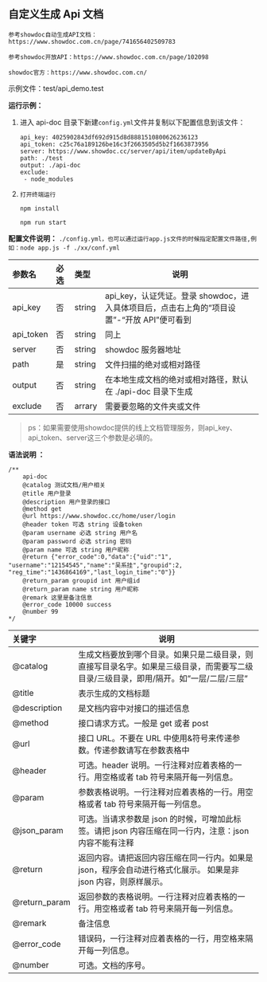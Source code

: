 ## 自定义生成 Api 文档

`参考showdoc自动生成API文档：https://www.showdoc.com.cn/page/741656402509783`

`参考showdoc开放API：https://www.showdoc.com.cn/page/102098`

`showdoc官方：https://www.showdoc.com.cn/`

示例文件：test/api_demo.test

**运行示例：**

1. 进入 api-doc 目录下新建`config.yml`文件并复制以下配置信息到该文件：
   ```
   api_key: 4025902843df692d915d8d8881510800626236123
   api_token: c25c76a189126be16c3f2663505d5b2f1663873956
   server: https://www.showdoc.cc/server/api/item/updateByApi
   path: ./test
   output: ./api-doc
   exclude:
    - node_modules
   ```

2. `打开终端运行`

    ```
    npm install

    npm run start
    ```

**配置文件说明：**
`./config.yml，也可以通过运行app.js文件的时候指定配置文件路径,例如：node app.js -f ./xx/conf.yml`

| 参数名    | 必选 | 类型   | 说明                                                                                       |
| :-------- | :--- | :----- | ------------------------------------------------------------------------------------------ |
| api_key   | 否   | string | api_key，认证凭证。登录 showdoc，进入具体项目后，点击右上角的”项目设置”-“开放 API”便可看到 |
| api_token | 否   | string | 同上                                                                                       |
| server    | 否   | string | showdoc 服务器地址                                                                         |
| path      | 是   | string | 文件扫描的绝对或相对路径                                                                         |
| output    | 否   | string | 在本地生成文档的绝对或相对路径，默认在 ./api-doc 目录下生成                                      |
| exclude   | 否   | arrary | 需要要忽略的文件夹或文件                                                                   |

> ps：如果需要使用showdoc提供的线上文档管理服务，则api_key、api_token、server这三个参数是必填的。

**语法说明 ：**

```
/**
    api-doc
    @catalog 测试文档/用户相关
    @title 用户登录
    @description 用户登录的接口
    @method get
    @url https://www.showdoc.cc/home/user/login
    @header token 可选 string 设备token
    @param username 必选 string 用户名
    @param password 必选 string 密码
    @param name 可选 string 用户昵称
    @return {"error_code":0,"data":{"uid":"1",  "username":"12154545","name":"吴系挂","groupid":2,    "reg_time":"1436864169","last_login_time":"0"}}
    @return_param groupid int 用户组id
    @return_param name string 用户昵称
    @remark 这里是备注信息
    @error_code 10000 success
    @number 99
*/
```

| 关键字        | 说明                                                                                                                                 |
| :------------ | ------------------------------------------------------------------------------------------------------------------------------------ |
| @catalog      | 生成文档要放到哪个目录。如果只是二级目录，则直接写目录名字。如果是三级目录，而需要写二级目录/三级目录，即用/隔开。如”一层/二层/三层” |
| @title        | 表示生成的文档标题                                                                                                                   |
| @description  | 是文档内容中对接口的描述信息                                                                                                         |
| @method       | 接口请求方式。一般是 get 或者 post                                                                                                   |
| @url          | 接口 URL。不要在 URL 中使用&符号来传递参数。传递参数请写在参数表格中                                                                 |
| @header       | 可选。header 说明。一行注释对应着表格的一行。用空格或者 tab 符号来隔开每一列信息。                                                   |
| @param        | 参数表格说明。一行注释对应着表格的一行。用空格或者 tab 符号来隔开每一列信息。                                                        |
| @json_param   | 可选。当请求参数是 json 的时候，可增加此标签。请把 json 内容压缩在同一行内，注意：json 内容不能有注释                                |
| @return       | 返回内容。请把返回内容压缩在同一行内。如果是 json，程序会自动进行格式化展示。 如果是非 json 内容，则原样展示。                       |
| @return_param | 返回参数的表格说明。一行注释对应着表格的一行。用空格或者 tab 符号来隔开每一列信息。                                                  |
| @remark       | 备注信息                                                                                                                             |
| @error_code   | 错误码，一行注释对应着表格的一行，用空格来隔开每一列信息。                                                                           |
| @number       | 可选。文档的序号。                                                                                                                   |
